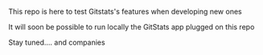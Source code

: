 This repo is here to test Gitstats's features when developing new ones

It will soon be possible to run locally the GitStats app plugged on this repo

Stay tuned.... and companies

